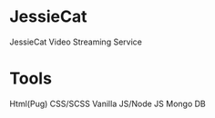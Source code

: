 # JessieCat
JessieCat Video Streaming Service

# Tools
Html(Pug)
CSS/SCSS
Vanilla JS/Node JS
Mongo DB